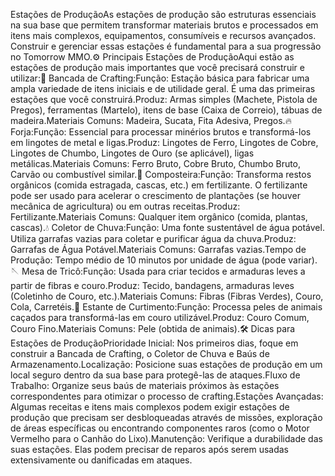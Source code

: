 Estações de ProduçãoAs estações de produção são estruturas essenciais na sua base que permitem transformar materiais brutos e processados em itens mais complexos, equipamentos, consumíveis e recursos avançados. Construir e gerenciar essas estações é fundamental para a sua progressão no Tomorrow MMO.⚙️ Principais Estações de ProduçãoAqui estão as estações de produção mais importantes que você precisará construir e utilizar:🔨 Bancada de Crafting:Função: Estação básica para fabricar uma ampla variedade de itens iniciais e de utilidade geral. É uma das primeiras estações que você construirá.Produz: Armas simples (Machete, Pistola de Pregos), ferramentas (Martelo), itens de base (Caixa de Correio), tábuas de madeira.Materiais Comuns: Madeira, Sucata, Fita Adesiva, Pregos.🔥 Forja:Função: Essencial para processar minérios brutos e transformá-los em lingotes de metal e ligas.Produz: Lingotes de Ferro, Lingotes de Cobre, Lingotes de Chumbo, Lingotes de Ouro (se aplicável), ligas metálicas.Materiais Comuns: Ferro Bruto, Cobre Bruto, Chumbo Bruto, Carvão ou combustível similar.🧪 Composteira:Função: Transforma restos orgânicos (comida estragada, cascas, etc.) em fertilizante. O fertilizante pode ser usado para acelerar o crescimento de plantações (se houver mecânica de agricultura) ou em outras receitas.Produz: Fertilizante.Materiais Comuns: Qualquer item orgânico (comida, plantas, cascas).💧 Coletor de Chuva:Função: Uma fonte sustentável de água potável. Utiliza garrafas vazias para coletar e purificar água da chuva.Produz: Garrafas de Água Potável.Materiais Comuns: Garrafas vazias.Tempo de Produção: Tempo médio de 10 minutos por unidade de água (pode variar).🪡 Mesa de Tricô:Função: Usada para criar tecidos e armaduras leves a partir de fibras e couro.Produz: Tecido, bandagens, armaduras leves (Coletinho de Couro, etc.).Materiais Comuns: Fibras (Fibras Verdes), Couro, Cola, Carretéis.🧥 Estante de Curtimento:Função: Processa peles de animais caçados para transformá-las em couro utilizável.Produz: Couro Comum, Couro Fino.Materiais Comuns: Pele (obtida de animais).🛠️ Dicas para Estações de ProduçãoPrioridade Inicial: Nos primeiros dias, foque em construir a Bancada de Crafting, o Coletor de Chuva e Baús de Armazenamento.Localização: Posicione suas estações de produção em um local seguro dentro da sua base para protegê-las de ataques.Fluxo de Trabalho: Organize seus baús de materiais próximos às estações correspondentes para otimizar o processo de crafting.Estações Avançadas: Algumas receitas e itens mais complexos podem exigir estações de produção que precisam ser desbloqueadas através de missões, exploração de áreas específicas ou encontrando componentes raros (como o Motor Vermelho para o Canhão do Lixo).Manutenção: Verifique a durabilidade das suas estações. Elas podem precisar de reparos após serem usadas extensivamente ou danificadas em ataques.